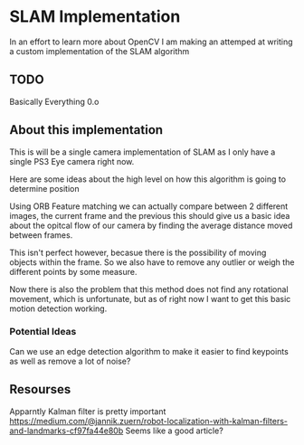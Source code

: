 # SLAM Implementation

In an effort to learn more about OpenCV I am making an attemped at writing a custom implementation of the SLAM algorithm

## TODO 

Basically Everything 0.o

## About this implementation

This is will be a single camera implementation of SLAM as I only have a single PS3 Eye camera right now. 

Here are some ideas about the high level on how this algorithm is going to determine position

Using ORB Feature matching we can actually compare between 2 different images, the current frame and the previous
this should give us a basic idea about the opitcal flow of our camera by finding the average distance moved between frames.

This isn't perfect however, becasue there is the possibility of moving objects within the frame. So we also have to remove any outlier
or weigh the different points by some measure.


Now there is also the problem that this method does not find any rotational movement, which is unfortunate, but as of right now I want to get this basic motion detection working.

### Potential Ideas

Can we use an edge detection algorithm to make it easier to find keypoints as well as remove a lot of noise?

## Resourses
Apparntly Kalman filter is pretty important
https://medium.com/@jannik.zuern/robot-localization-with-kalman-filters-and-landmarks-cf97fa44e80b
Seems like a good article?
